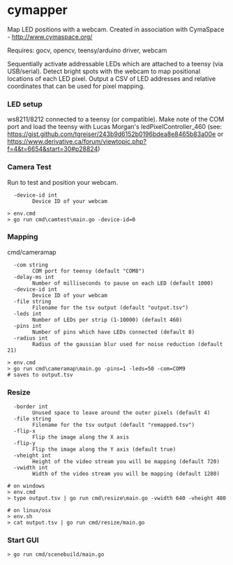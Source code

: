 # cymapper
Map LED positions with a webcam. Created in association with CymaSpace - http://www.cymaspace.org/

Requires: gocv, opencv, teensy/arduino driver, webcam

Sequentially activate addressable LEDs which are attached to a teensy (via USB/serial). Detect bright spots with the webcam to map positional locations of each LED pixel. Output a CSV of LED addresses and relative coordinates that can be used for pixel mapping.

### LED setup

ws8211/8212 connected to a teensy (or compatible). Make note of the COM port and load the teensy with Lucas Morgan's ledPixelController_460 (see: https://gist.github.com/tgreiser/243b9d6152b0196bdea8e8465b83a00e or https://www.derivative.ca/forum/viewtopic.php?f=4&t=6654&start=30#p28824)

### Camera Test

Run to test and position your webcam.

```
  -device-id int
        Device ID of your webcam

> env.cmd
> go run cmd\camtest\main.go -device-id=0
```


### Mapping

cmd/cameramap
```
  -com string
        COM port for teensy (default "COM8")
  -delay-ms int
        Number of milliseconds to pause on each LED (default 1000)
  -device-id int
        Device ID of your webcam
  -file string
        Filename for the tsv output (default "output.tsv")
  -leds int
        Number of LEDs per strip (1-10000) (default 460)
  -pins int
        Number of pins which have LEDs connected (default 8)
  -radius int
        Radius of the gaussian blur used for noise reduction (default 21)
  ```
  
```
> env.cmd
> go run cmd\cameramap\main.go -pins=1 -leds=50 -com=COM9
# saves to output.tsv
```

### Resize

```
  -border int
        Unused space to leave around the outer pixels (default 4)
  -file string
        Filename for the tsv output (default "remapped.tsv")
  -flip-x
        Flip the image along the X axis
  -flip-y
        Flip the image along the Y axis (default true)
  -vheight int
        Height of the video stream you will be mapping (default 720)
  -vwidth int
        Width of the video stream you will be mapping (default 1280)

# on windows
> env.cmd
> type output.tsv | go run cmd\resize\main.go -vwidth 640 -vheight 480

# on linux/osx
> env.sh
> cat output.tsv | go run cmd/resize/main.go
```

### Start GUI
```
> go run cmd/scenebuild/main.go

```
